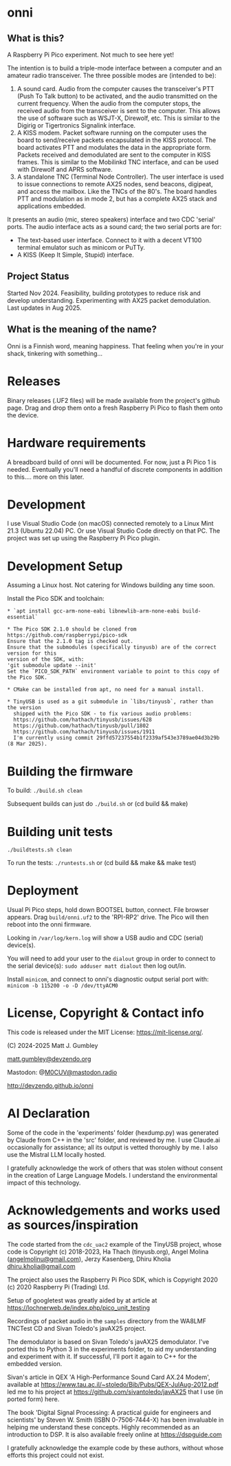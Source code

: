 # onni 

## What is this?
A Raspberry Pi Pico experiment. Not much to see here yet!

The intention is to build a triple-mode interface between a computer and an amateur radio
transceiver. The three possible modes are (intended to be):
1. A sound card. Audio from the computer causes the transceiver's PTT (Push To Talk button)
   to be activated, and the audio transmitted on the current frequency. When the audio from
   the computer stops, the received audio from the transceiver is sent to the computer. This
   allows the use of software such as WSJT-X, Direwolf, etc. This is similar to the Digirig
   or Tigertronics Signalink interface.
2. A KISS modem. Packet software running on the computer uses the board to send/receive
   packets encapsulated in the KISS protocol. The board activates PTT and modulates the
   data in the appropriate form. Packets received and demodulated are sent to the computer
   in KISS frames. This is similar to the Mobilinkd TNC interface, and can be used with
   Direwolf and APRS software.
3. A standalone TNC (Terminal Node Controller). The user interface is used to issue connections
   to remote AX25 nodes, send beacons, digipeat, and access the mailbox. Like the TNCs of the
   80's. The board handles PTT and modulation as in mode 2, but has a complete AX25 stack and
   applications embedded.

It presents an audio (mic, stereo speakers) interface and two CDC 'serial' ports.
The audio interface acts as a sound card; the two serial ports are for:

* The text-based user interface. Connect to it with a decent VT100 terminal emulator such as
  minicom or PuTTy.
* A KISS (Keep It Simple, Stupid) interface.

## Project Status
Started Nov 2024. Feasibility, building prototypes to reduce risk and develop understanding. 
Experimenting with AX25 packet demodulation.
Last updates in Aug 2025.

## What is the meaning of the name?
Onni is a Finnish word, meaning happiness.
That feeling when you're in your shack, tinkering with something...

# Releases
Binary releases (.UF2 files) will be made available from the project's github page. 
Drag and drop them onto a fresh Raspberry Pi Pico to flash them onto the device.

# Hardware requirements
A breadboard build of onni will be documented. For now, just a Pi Pico 1 is needed.
Eventually you'll need a handful of discrete components in addition to this.... more on this later.

# Development
I use Visual Studio Code (on macOS) connected remotely to a Linux Mint 21.3 (Ubuntu 22.04) PC.
Or use Visual Studio Code directly on that PC.
The project was set up using the Raspberry Pi Pico plugin.

# Development Setup
Assuming a Linux host. Not catering for Windows building any time soon.

Install the Pico SDK and toolchain:

    * `apt install gcc-arm-none-eabi libnewlib-arm-none-eabi build-essential`

    * The Pico SDK 2.1.0 should be cloned from https://github.com/raspberrypi/pico-sdk
    Ensure that the 2.1.0 tag is checked out.
    Ensure that the submodules (specifically tinyusb) are of the correct version for this
    version of the SDK, with:
    'git submodule update --init'
    Set the `PICO_SDK_PATH` environment variable to point to this copy of the Pico SDK.
    
    * CMake can be installed from apt, no need for a manual install.

    * TinyUSB is used as a git submodule in `libs/tinyusb`, rather than the version
      shipped with the Pico SDK - to fix various audio problems:
      https://github.com/hathach/tinyusb/issues/628
      https://github.com/hathach/tinyusb/pull/1802
      https://github.com/hathach/tinyusb/issues/1911
      I'm currently using commit 29ffd57237554b1f2339af543e3789ae04d3b29b (8 Mar 2025).

# Building the firmware
To build:
`./build.sh clean`

Subsequent builds can just do `./build.sh` or (cd build && make)

# Building unit tests
`./buildtests.sh clean`

To run the tests:
`./runtests.sh` or (cd build && make && make test)

# Deployment
Usual Pi Pico steps, hold down BOOTSEL button, connect. File browser appears. Drag `build/onni.uf2`
to the 'RPI-RP2' drive. The Pico will then reboot into the onni firmware.

Looking in `/var/log/kern.log` will show a USB audio and CDC (serial) device(s).

You will need to add your user to the `dialout` group in order to connect to the serial device(s):
`sudo adduser matt dialout` then log out/in.

Install `minicom`, and connect to onni's diagnostic output serial port with:
`minicom -b 115200 -o -D /dev/ttyACM0`


# License, Copyright & Contact info
This code is released under the MIT License: https://mit-license.org/.

(C) 2024-2025 Matt J. Gumbley

matt.gumbley@devzendo.org

Mastodon: @M0CUV@mastodon.radio

http://devzendo.github.io/onni

# AI Declaration
Some of the code in the 'experiments' folder (hexdump.py) was generated by Claude
from C++ in the 'src' folder, and reviewed by me.
I use Claude.ai occasionally for assistance; all its output is vetted thoroughly
by me. I also use the Mistral LLM locally hosted.

I gratefully acknowledge the work of others that was stolen without consent in the
creation of Large Language Models. I understand the environmental impact of this
technology.

# Acknowledgements and works used as sources/inspiration
The code started from the `cdc_uac2` example of the TinyUSB project, whose code is
Copyright (c) 2018-2023, Ha Thach (tinyusb.org),
Angel Molina (angelmolinu@gmail.com), Jerzy Kasenberg,
Dhiru Kholia <dhiru.kholia@gmail.com>

The project also uses the Raspberry Pi Pico SDK, which is 
Copyright 2020 (c) 2020 Raspberry Pi (Trading) Ltd.

Setup of googletest was greatly aided by at article at 
https://lochnerweb.de/index.php/pico_unit_testing

Recordings of packet audio in the `samples` directory from the WA8LMF TNCTest CD
and Sivan Toledo's javAX25 project.

The demodulator is based on Sivan Toledo's javAX25 demodulator. I've ported this
to Python 3 in the experiments folder, to aid my understanding and experiment with
it. If successful, I'll port it again to C++ for the embedded version.

Sivan's article in QEX 'A High-Performance Sound Card AX.24 Modem', available at
https://www.tau.ac.il/~stoledo/Bib/Pubs/QEX-JulAug-2012.pdf led me to his project
at https://github.com/sivantoledo/javAX25 that I use (in ported form) here. 

The book 'Digital Signal Processing: A practical guide for engineers and scientists'
by Steven W. Smith (ISBN 0-7506-7444-X) has been invaluable in helping me understand
these concepts. Highly recommended as an introduction to DSP. It is also available
freely online at https://dspguide.com

I gratefully acknowledge the example code by these authors, without whose efforts
this project could not exist.

